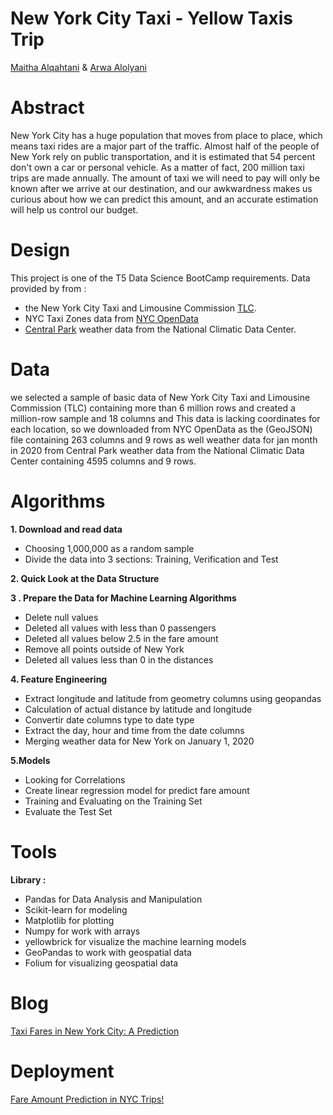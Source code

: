 # New York City Taxi - Yellow Taxis Trip
 [Maitha Alqahtani](https://github.com/Maithaq) & [Arwa Alolyani](https://github.com/ArwaEssa/GUI-tcl)
 # Abstract
 New York City has a huge population that moves from place to place, which means taxi rides are a major part of the traffic. Almost half of the people of New York rely on public transportation, and it is estimated that 54 percent don't own a car or personal vehicle. As a matter of fact, 200 million taxi trips are made annually. The amount of taxi we will need to pay will only be known after we arrive at our destination, and our awkwardness makes us curious about how we can predict this amount, and an accurate estimation will help us control our budget.
 # Design
 This project is one of the T5 Data Science BootCamp requirements. Data provided by from :
 
-  the New York City Taxi and Limousine Commission [TLC](https://www1.nyc.gov/site/tlc/about/tlc-trip-record-data.page).
-  NYC Taxi Zones data from [NYC OpenData](https://data.cityofnewyork.us/Transportation/NYC-Taxi-Zones/d3c5-ddgc)
-  [Central Park](https://www.ncdc.noaa.gov/cdo-web/datasets/GHCND/stations/GHCND:USW00094728/detail) weather data from the National Climatic Data Center.
 
 # Data
 we selected a sample of basic data of New York City Taxi and Limousine Commission (TLC) containing more than 6 million rows and created a million-row sample and 18 columns and This data is lacking coordinates for each location, so we downloaded from NYC OpenData as the (GeoJSON) file containing 263 columns and 9 rows as well weather data for jan month in 2020 from Central Park weather data from the National Climatic Data Center containing 4595 columns and 9 rows.
 
 # Algorithms
**1. Download and read data**
 - Choosing 1,000,000 as a random sample
 - Divide the data into 3 sections: Training, Verification and Test
 
**2. Quick Look at the Data Structure**

**3 . Prepare the Data for Machine Learning Algorithms**
- Delete null values
- Deleted all values with less than 0 passengers
- Deleted all values below 2.5 in the fare amount
- Remove all points outside of New York
- Deleted all values less than 0 in the distances

**4. Feature Engineering**
- Extract longitude and latitude from geometry columns using geopandas 
- Calculation of actual distance by latitude and longitude
- Convertir date columns type to date type
- Extract the day, hour and time from the date columns
- Merging weather data for New York on January 1, 2020

**5.Models**
- Looking for Correlations
- Create linear regression model for predict fare amount
- Training and Evaluating on the Training Set
- Evaluate the Test Set

 # Tools 
 **Library :** 
 - Pandas for Data Analysis and Manipulation
 - Scikit-learn for modeling
 - Matplotlib for plotting 
 - Numpy for work with arrays
 - yellowbrick for visualize the machine learning models
 - GeoPandas  to work with geospatial data
 - Folium for visualizing geospatial data

  # Blog
  [Taxi Fares in New York City: A Prediction](https://medium.com/@maithaq/taxi-fares-in-new-york-city-a-prediction-blog-5ecfb70521ec)
  
   # Deployment
  [Fare Amount Prediction in NYC Trips!](https://share.streamlit.io/arwaessa/tcl-nyc-gui/main/fare_amount.py)
